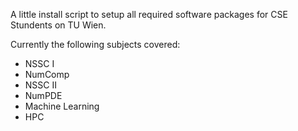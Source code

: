 A little install script to setup all required software packages for CSE Stundents on TU Wien.

Currently the following subjects covered:
- NSSC I
- NumComp
- NSSC II
- NumPDE
- Machine Learning
- HPC

